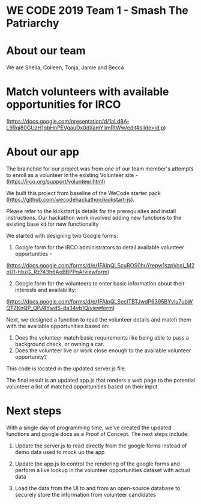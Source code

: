 # WE CODE 2019 Team 1 -  Smash The Patriarchy 

# About our team

We are Sheila, Colleen, Tonja, Jamie and Becca

# Match volunteers with available opportunities for IRCO

(https://docs.google.com/presentation/d/1aLd8A-L9Rqj80GUzH1gbHnPEVgauDx0dXamYIimRtWw/edit#slide=id.p)

# About our app

The brainchild for our project was from one of our team member's attempts to enroll as a volunteer in the existing Volunteer site - (https://irco.org/support/volunteer.html)

We built this project from baseline of the WeCode starter pack (https://github.com/wecodehackathon/kickstart-js). 

Please refer to the kickstart.js details for the prerequisites and install instructions.  Our hackathon work involved adding new functions to the existing base kit for new functionality

We started with designing two Google forms:

1) Google form for the IRCO administrators to detail available volunteer opportunities - 

(https://docs.google.com/forms/d/e/1FAIpQLScuROS0huYrepw1szpVcnI_M2oU1-hbzG_Rz743h6AoBBPPoA/viewform)

2) Google form for the volunteers to enter basic information about their interests and availability:

(https://docs.google.com/forms/d/e/1FAIpQLSecITBTJwdP6395BYvlu7ubWQTZKnQP_QPJ4YwdS-da34vb1Q/viewform)


Next, we designed a function to read the volunteer details and match them with the available opportunities based on:

1) Does the volunteer match basic requirements like being able to pass a background check, or owning a car.
2) Does the volunteer live or work close enough to the available volunteer opportunity?

This code is located in the updated server.js file.

The final result is an updated app.js that renders a web page to the potential volunteer a list of matched opportunities based on their input.

# Next steps

With a single day of programming time,  we've created the updated functions and google docs as a Proof of Concept.  The next steps include:

1) Update the server.js to read directly from the google forms instead of demo data used to mock up the app

2) Update the app.js to control the rendering of the google forms and perform a live lookup in the volunteer opportunities dataset with actual data

3) Load the data from the UI to and from an open-source database to securely store the information from volunteer candidates




